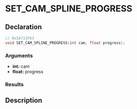 # SET_CAM_SPLINE_PROGRESS

## Declaration
```cpp
// 0x5A712F63
void SET_CAM_SPLINE_PROGRESS(int cam, float progress);
```

### Arguments
- **int:** cam
- **float:** progress

### Results

## Description
